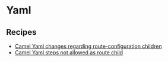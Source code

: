 # Yaml

## Recipes

* [Camel Yaml changes regarding route-configuration children](./camelquarkusyamlrouteconfigurationsequencerecipe.md)
* [Camel Yaml steps not allowed as route child](./camelquarkusyamlstepsinfromrecipe.md)


